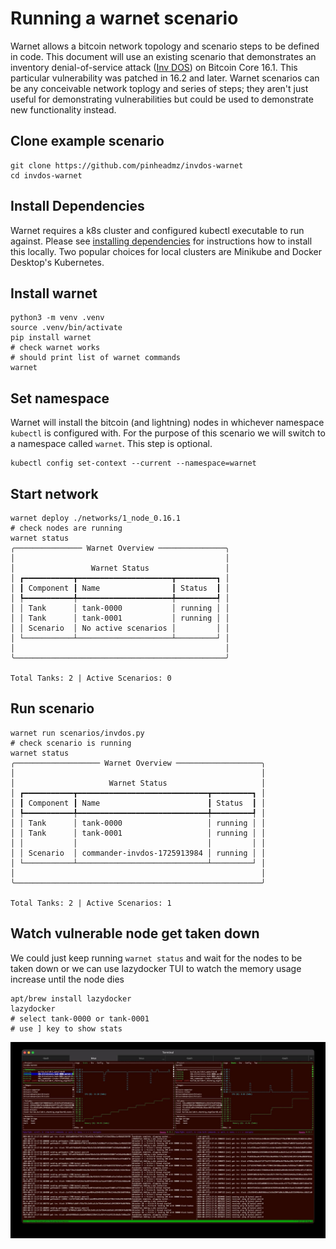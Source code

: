 # Running a warnet scenario

Warnet allows a bitcoin network topology and scenario steps to be defined in code. This document will use an existing scenario that demonstrates an inventory denial-of-service attack ([Inv DOS](https://invdos.net/)) on Bitcoin Core 16.1. This particular vulnerability was patched in 16.2 and later. Warnet scenarios can be any conceivable network toplogy and series of steps; they aren't just useful for demonstrating vulnerabilities but could be used to demonstrate new functionality instead.

## Clone example scenario

```shell
git clone https://github.com/pinheadmz/invdos-warnet
cd invdos-warnet
```

## Install Dependencies

Warnet requires a k8s cluster and configured kubectl executable to run against. Please see [installing dependencies](https://github.com/bitcoin-dev-project/warnet/blob/main/docs/install.md#dependencies) for instructions how to install this locally. Two popular choices for local clusters are Minikube and Docker Desktop's Kubernetes.

## Install warnet

```shell
python3 -m venv .venv
source .venv/bin/activate
pip install warnet
# check warnet works
# should print list of warnet commands
warnet
```

## Set namespace

Warnet will install the bitcoin (and lightning) nodes in whichever namespace `kubectl` is configured with. For the purpose of this scenario we will switch to a namespace called `warnet`. This step is optional.

```shell
kubectl config set-context --current --namespace=warnet
```

## Start network

```shell
warnet deploy ./networks/1_node_0.16.1
# check nodes are running
warnet status
╭─────────────── Warnet Overview ───────────────╮
│                                               │
│                 Warnet Status                 │
│ ┏━━━━━━━━━━━┳━━━━━━━━━━━━━━━━━━━━━┳━━━━━━━━━┓ │
│ ┃ Component ┃ Name                ┃ Status  ┃ │
│ ┡━━━━━━━━━━━╇━━━━━━━━━━━━━━━━━━━━━╇━━━━━━━━━┩ │
│ │ Tank      │ tank-0000           │ running │ │
│ │ Tank      │ tank-0001           │ running │ │
│ │ Scenario  │ No active scenarios │         │ │
│ └───────────┴─────────────────────┴─────────┘ │
│                                               │
╰───────────────────────────────────────────────╯

Total Tanks: 2 | Active Scenarios: 0
```

## Run scenario

```shell
warnet run scenarios/invdos.py
# check scenario is running
warnet status
╭─────────────────── Warnet Overview ───────────────────╮
│                                                       │
│                     Warnet Status                     │
│ ┏━━━━━━━━━━━┳━━━━━━━━━━━━━━━━━━━━━━━━━━━━━┳━━━━━━━━━┓ │
│ ┃ Component ┃ Name                        ┃ Status  ┃ │
│ ┡━━━━━━━━━━━╇━━━━━━━━━━━━━━━━━━━━━━━━━━━━━╇━━━━━━━━━┩ │
│ │ Tank      │ tank-0000                   │ running │ │
│ │ Tank      │ tank-0001                   │ running │ │
│ │           │                             │         │ │
│ │ Scenario  │ commander-invdos-1725913984 │ running │ │
│ └───────────┴─────────────────────────────┴─────────┘ │
│                                                       │
╰───────────────────────────────────────────────────────╯

Total Tanks: 2 | Active Scenarios: 1
```

## Watch vulnerable node get taken down

We could just keep running `warnet status` and wait for the nodes to be taken down or we can use lazydocker TUI to watch the memory usage increase until the node dies

```shell
apt/brew install lazydocker
lazydocker
# select tank-0000 or tank-0001
# use ] key to show stats
```

![lazydocker TUI showing memory increase](invdos.jpeg "INV DOS")